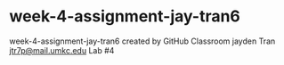 # week-4-assignment-jay-tran6
week-4-assignment-jay-tran6 created by GitHub Classroom
jayden Tran 
jtr7p@mail.umkc.edu 
Lab #4
